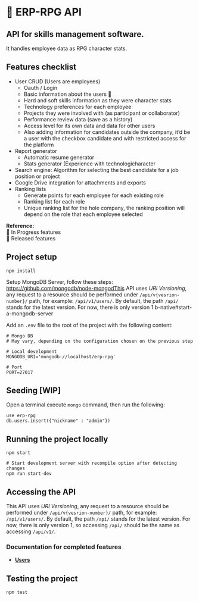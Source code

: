 # :notebook_with_decorative_cover: ERP-RPG API

## API for skills management software.

It handles employee data as RPG character stats.

## Features checklist

- User CRUD (Users are employees)
  - Oauth / Login
  - Basic information about the users :construction:
  - Hard and soft skills information as they were character stats
  - Technology preferences for each employee
  - Projects they were involved with (as participant or collaborator)
  - Performance review data (save as a history)
  - Access level for its own data and data for other users
  - Also adding information for candidates outside the company, it’d be a user with the checkbox candidate and with restricted access for the platform
- Report generator
  - Automatic resume generator
  - Stats generator (Experience with technologicharacter
- Search engine: Algorithm for selecting the best candidate for a job position or project
- Google Drive integration for attachments and exports
- Ranking lists
  - Generate points for each employee for each existing role
  - Ranking list for each role
  - Unique ranking list for the hole company, the ranking position will depend on the role that each employee selected

**Reference:**\
:construction: In Progress features\
:checkered_flag: Released features

## Project setup

    npm install

Setup MongoDB Server, follow these steps: https://github.com/mongodb/node-mongodThis API uses _URI Versioning_, any request to a resource should be performed under `/api/v{vesrion-number}/` path, for example: `/api/v1/users/`. By default, the path `/api/` stands for the latest version. For now, there is only version 1.b-native#start-a-mongodb-server

Add an `.env` file to the root of the project with the following content:

```Shell
# Mongo DB
# May vary, depending on the configuration chosen on the previous step

# Local development
MONGODB_URI='mongodb://localhost/erp-rpg'

# Port
PORT=27017
```

## Seeding [WIP]

Open a terminal execute `mongo` command, then run the following:

    use erp-rpg
    db.users.insert({"nickname" : "admin"})

## Running the project locally

```Shell
npm start

# Start development server with recompile option after detecting changes
npm run start-dev
```

## Accessing the API

This API uses _URI Versioning_, any request to a resource should be performed under `/api/v{vesrion-number}/` path, for example: `/api/v1/users/`. By default, the path `/api/` stands for the latest version. For now, there is only version 1, so accessing `/api/` should be the same as accessing `/api/v1/`.

### Documentation for completed features

- **[Users](docs/users.md)**

## Testing the project

    npm test
